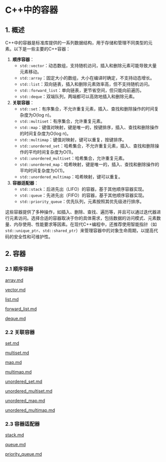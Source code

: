 # C++中的容器

## 1. 概述

C++中的容器是标准库提供的一系列数据结构，用于存储和管理不同类型的元素。以下是一些主要的C++容器：

1. **顺序容器**：
   - `std::vector`：动态数组，支持随机访问，插入和删除元素可能导致大量元素移动。
   - `std::array`：固定大小的数组，大小在编译时确定，不支持动态增长。
   - `std::list`：双向链表，插入和删除元素效率高，但不支持随机访问。
   - `std::forward_list`：单向链表，更节省空间，但只能向前遍历。
   - `std::deque`：双端队列，两端都可以高效地插入和删除元素。
2. **关联容器**：
   - `std::set`：有序集合，不允许重复元素，插入、查找和删除操作的时间复杂度为O(log n)。
   - `std::multiset`：有序集合，允许重复元素。
   - `std::map`：键值对映射，键是唯一的，按键排序，插入、查找和删除操作的时间复杂度为O(log n)。
   - `std::multimap`：键值对映射，键可以重复，按键排序。
   - `std::unordered_set`：哈希集合，不允许重复元素，插入、查找和删除操作的平均时间复杂度为O(1)。
   - `std::unordered_multiset`：哈希集合，允许重复元素。
   - `std::unordered_map`：哈希映射，键是唯一的，插入、查找和删除操作的平均时间复杂度为O(1)。
   - `std::unordered_multimap`：哈希映射，键可以重复。
3. **容器适配器**：
   - `std::stack`：后进先出（LIFO）的容器，基于其他顺序容器实现。
   - `std::queue`：先进先出（FIFO）的容器，基于其他顺序容器实现。
   - `std::priority_queue`：优先队列，元素按照其优先级进行排序。

这些容器提供了多种操作，如插入、删除、查找、遍历等，并且可以通过迭代器进行元素访问。选择合适的容器取决于你的具体需求，包括数据的访问模式、元素数量、内存使用、性能要求等因素。在现代C++编程中，还推荐使用智能指针（如`std::unique_ptr`、`std::shared_ptr`）来管理容器中的对象生命周期，以提高代码的安全性和可维护性。

## 2. 容器

### 2.1 顺序容器

[array.md](https://github.com/niu0217/Documents/blob/main/C%2B%2B/container/array.md)

[vector.md](https://github.com/niu0217/Documents/blob/main/C%2B%2B/container/vector.md)

[list.md](https://github.com/niu0217/Documents/blob/main/C%2B%2B/container/list.md)

[forward_list.md](https://github.com/niu0217/Documents/blob/main/C%2B%2B/container/forward_list.md)

[deque.md](https://github.com/niu0217/Documents/blob/main/C%2B%2B/container/deque.md)

### 2.2 关联容器

[set.md](https://github.com/niu0217/Documents/blob/main/C%2B%2B/container/set.md)

[multiset.md](https://github.com/niu0217/Documents/blob/main/C%2B%2B/container/multiset.md)

[map.md](https://github.com/niu0217/Documents/blob/main/C%2B%2B/container/map.md)

[multimap.md](https://github.com/niu0217/Documents/blob/main/C%2B%2B/container/multimap.md)

[unordered_set.md](https://github.com/niu0217/Documents/blob/main/C%2B%2B/container/unordered_set.md)

[unordered_multiset.md](https://github.com/niu0217/Documents/blob/main/C%2B%2B/container/unordered_multiset.md)

[unordered_map.md](https://github.com/niu0217/Documents/blob/main/C%2B%2B/container/unordered_map.md)

[unordered_multimap.md](https://github.com/niu0217/Documents/blob/main/C%2B%2B/container/unordered_multimap.md)

### 2.3 容器适配器

[stack.md](https://github.com/niu0217/Documents/blob/main/C%2B%2B/container/stack.md)

[queue.md](https://github.com/niu0217/Documents/blob/main/C%2B%2B/container/queue.md)

[priority_queue.md](https://github.com/niu0217/Documents/blob/main/C%2B%2B/container/priority_queue.md)
